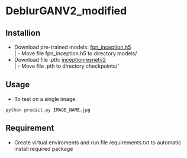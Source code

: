 # DeblurGANV2_modified 
## Installion
- Download pre-trained models: [fpn_inception.h5](https://drive.google.com/uc?export=view&id=1UXcsRVW-6KF23_TNzxw-xC0SzaMfXOaR) </br>
  | - Move file fpn_inception.h5 to directory models/
- Download file .pth: [inceptionresnetv2](https://drive.google.com/uc?id=1y6GeaoWjhqjRjrXuZvCYEQYlblZGkE6X) </br>
  | - Move file .pth to directory checkpoints/'
## Usage
- To test on a single image. </br>
```
python predict.py IMAGE_NAME.jpg
```
## Requirement
- Create virtual enviroments and run file requirements.txt to automatic install required package
